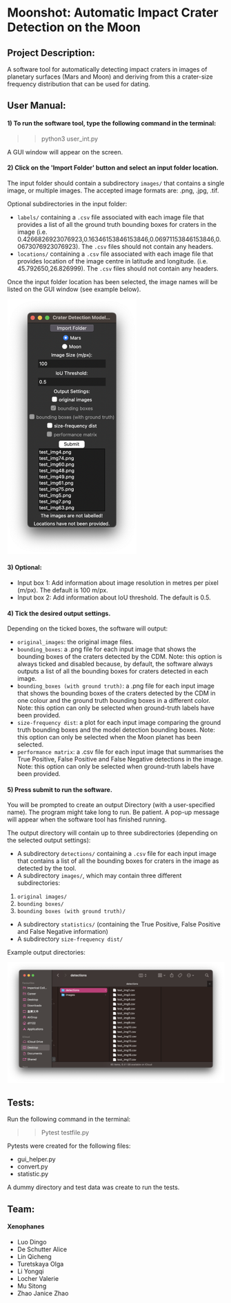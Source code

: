 # Moonshot: Automatic Impact Crater Detection on the Moon

## Project Description:

A software tool for automatically detecting impact craters in images of planetary surfaces (Mars and Moon)
and deriving from this a crater-size frequency distribution that can
be used for dating.

## User Manual:

#### 1) To run the software tool, type the following command in the terminal:

>> python3 user_int.py

A GUI window will appear on the screen. 

#### 2) Click on the 'Import Folder' button and select an input folder location.
The input folder should contain a subdirectory `images/` that contains a single image, or multiple images.
The accepted image formats are: .png, .jpg, .tif.

Optional subdirectories in the input folder:
- `labels/` containing a `.csv` file associated with each image file
  that provides a list of all the ground truth bounding boxes for
  craters in the image (i.e. 0.4266826923076923,0.16346153846153846,0.06971153846153846,0.0673076923076923). The `.csv` files should not contain any headers.
- `locations/` containing a `.csv` file associated with each image file
  that provides location of the image centre in latitude and longitude.
  (i.e. 45.792650,26.826999). The `.csv` files should not contain any headers.

Once the input folder location has been selected, the image names will be listed on the GUI window (see example below). 

<img src=image_1.png width="300"/>

#### 3) Optional:
- Input box 1: Add information about image resolution in metres per pixel (m/px). The default is 100 m/px.
- Input box 2: Add information about IoU threshold. The default is 0.5.

#### 4) Tick the desired output settings. 
Depending on the ticked boxes, the software will output:
- `original_images`: the original image files.
- `bounding_boxes`: a .png file for each input image that shows the bounding boxes of the craters detected by the CDM. 
Note: this option is always ticked and disabled because, by default, the software always outputs a list of all the bounding boxes for craters detected in each image.
- `bounding_boxes (with ground truth)`: a .png file for each input image that shows the bounding boxes of the craters detected by the CDM in one colour and the ground truth bounding boxes in a different color. 
Note: this option can only be selected when ground-truth labels have been provided.
- `size-frequency dist`: a plot for each input image comparing the ground truth bounding boxes and the model detection bounding boxes. 
Note: this option can only be selected when the Moon planet has been selected.
- `performance matrix`: a .csv file for each input image that summarises the True Positive, False Positive and False Negative detections in the image. 
Note: this option can only be selected when ground-truth labels have been provided.

#### 5) Press submit to run the software. 
You will be prompted to create an output Directory (with a user-specified name). The program might take long to run. Be patient. 
A pop-up message will appear when the software tool has finished running.

The output directory will contain up to three subdirectories (depending on the selected output settings):
- A subdirectory `detections/` containing a `.csv` file for each input image that contains a list of all the bounding boxes for craters in
the image as detected by the tool. 
- A subdirectory `images/`, which may contain three different subdirectories:
1) `original images/`
2) `bounding boxes/`
3) `bounding boxes (with ground truth)/`
- A subdirectory `statistics/` (containing the True Positive, False Positive and False Negative information)
- A subdirectory `size-frequency dist/`

Example output directories:

<img src=image_2.png width="700"/>

## Tests:

Run the following command in the terminal:

>> Pytest testfile.py

Pytests were created for the following files:
- gui_helper.py
- convert.py
- statistic.py

A dummy directory and test data was create to run the tests.

## Team:

#### Xenophanes

- Luo Dingo
- De Schutter Alice
- Lin Qicheng
- Turetskaya Olga
- Li Yongqi
- Locher Valerie
- Mu Sitong
- Zhao Janice Zhao
